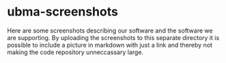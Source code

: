 # ubma-screenshots

Here are some screenshots describing our software and the software
we are supporting. By uploading the screenshots to this separate 
directory it is possible to include a picture in markdown with
just a link and thereby not making the code repository unneccassary
large.

